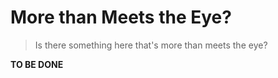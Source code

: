 # More than Meets the Eye?

> Is there something here that's‌​‌​‌‌‌⁠‌​​‌​​​⁠‌‌​​‌​⁠‌‌​​​​⁠‌‌​​‌​⁠‌‌​​​​⁠‌‌‌‌​‌‌⁠‌‌‌‌​‌​⁠‌‌​​‌‌⁠‌‌‌​​‌​⁠‌‌​​​​⁠‌​‌‌‌‌‌⁠‌‌‌​‌‌‌⁠‌‌​​​‌⁠‌‌​​‌​​⁠‌‌‌​‌​​⁠‌‌​‌​​​⁠‌​‌‌‌‌‌⁠‌‌​​​‌‌⁠‌‌​﻿‌​‌​‌‌‌⁠‌​​‌​​​⁠‌‌​​‌​⁠‌‌​​​​⁠‌‌​​‌​⁠‌‌​​​‌⁠‌‌‌‌​‌‌⁠‌‌‌‌​‌​⁠‌‌​​‌‌⁠‌‌‌​​‌​⁠‌‌​​​​⁠‌​‌‌‌‌‌⁠‌‌‌​‌‌‌⁠‌‌​​​‌⁠‌‌​​‌​​⁠‌‌‌​‌​​⁠‌‌​‌​​​⁠‌​‌‌‌‌‌⁠‌‌​​​‌‌⁠‌‌​‌​​​⁠‌​​​​​​⁠‌‌‌​​‌​⁠‌​​​​​​⁠‌‌​​​‌‌⁠‌‌‌​‌​​⁠‌‌​​‌‌⁠‌‌‌​​‌​⁠‌​‌‌‌‌‌⁠‌‌​​​‌‌⁠‌‌​​​​⁠‌‌‌​‌​‌⁠‌​​‌‌‌​⁠‌‌‌​‌​​⁠‌​‌​​‌‌⁠‌​‌‌‌‌‌⁠‌‌‌​‌​​⁠‌‌​​​​⁠‌‌​​​​⁠‌‌‌‌‌​‌﻿‌​​​⁠‌​​​​​​⁠‌‌‌​​‌​⁠‌​​​​​​⁠‌‌​​​‌‌⁠‌‌‌​‌​​⁠‌‌​​‌‌⁠‌‌‌​​‌​⁠‌​‌‌‌‌‌⁠‌‌​​​‌‌⁠‌‌​​​​⁠‌‌‌​‌​‌⁠‌​​‌‌‌​⁠‌‌‌​‌​​⁠‌​‌​​‌‌⁠‌​‌‌‌‌‌⁠‌‌‌​‌​​⁠‌‌​​​​⁠‌‌​​​​⁠‌‌‌‌‌​‌ more than meets the eye?

**TO BE DONE**
